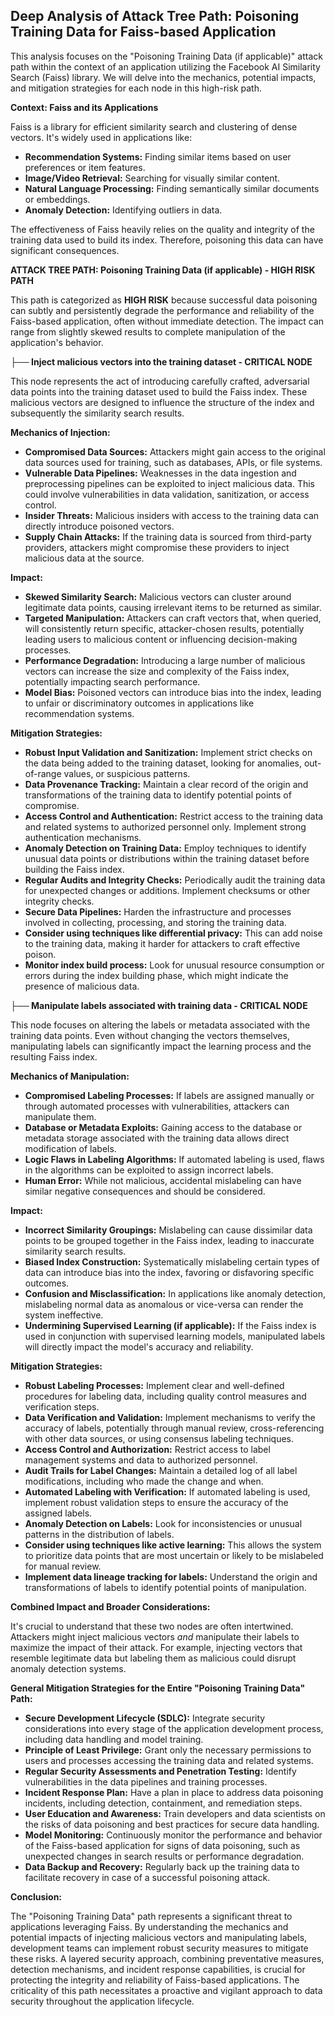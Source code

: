 ## Deep Analysis of Attack Tree Path: Poisoning Training Data for Faiss-based Application

This analysis focuses on the "Poisoning Training Data (if applicable)" attack path within the context of an application utilizing the Facebook AI Similarity Search (Faiss) library. We will delve into the mechanics, potential impacts, and mitigation strategies for each node in this high-risk path.

**Context: Faiss and its Applications**

Faiss is a library for efficient similarity search and clustering of dense vectors. It's widely used in applications like:

* **Recommendation Systems:** Finding similar items based on user preferences or item features.
* **Image/Video Retrieval:** Searching for visually similar content.
* **Natural Language Processing:** Finding semantically similar documents or embeddings.
* **Anomaly Detection:** Identifying outliers in data.

The effectiveness of Faiss heavily relies on the quality and integrity of the training data used to build its index. Therefore, poisoning this data can have significant consequences.

**ATTACK TREE PATH: Poisoning Training Data (if applicable) - HIGH RISK PATH**

This path is categorized as **HIGH RISK** because successful data poisoning can subtly and persistently degrade the performance and reliability of the Faiss-based application, often without immediate detection. The impact can range from slightly skewed results to complete manipulation of the application's behavior.

**├── Inject malicious vectors into the training dataset - CRITICAL NODE**

This node represents the act of introducing carefully crafted, adversarial data points into the training dataset used to build the Faiss index. These malicious vectors are designed to influence the structure of the index and subsequently the similarity search results.

**Mechanics of Injection:**

* **Compromised Data Sources:** Attackers might gain access to the original data sources used for training, such as databases, APIs, or file systems.
* **Vulnerable Data Pipelines:** Weaknesses in the data ingestion and preprocessing pipelines can be exploited to inject malicious data. This could involve vulnerabilities in data validation, sanitization, or access control.
* **Insider Threats:** Malicious insiders with access to the training data can directly introduce poisoned vectors.
* **Supply Chain Attacks:** If the training data is sourced from third-party providers, attackers might compromise these providers to inject malicious data at the source.

**Impact:**

* **Skewed Similarity Search:** Malicious vectors can cluster around legitimate data points, causing irrelevant items to be returned as similar.
* **Targeted Manipulation:** Attackers can craft vectors that, when queried, will consistently return specific, attacker-chosen results, potentially leading users to malicious content or influencing decision-making processes.
* **Performance Degradation:**  Introducing a large number of malicious vectors can increase the size and complexity of the Faiss index, potentially impacting search performance.
* **Model Bias:** Poisoned vectors can introduce bias into the index, leading to unfair or discriminatory outcomes in applications like recommendation systems.

**Mitigation Strategies:**

* **Robust Input Validation and Sanitization:** Implement strict checks on the data being added to the training dataset, looking for anomalies, out-of-range values, or suspicious patterns.
* **Data Provenance Tracking:** Maintain a clear record of the origin and transformations of the training data to identify potential points of compromise.
* **Access Control and Authentication:** Restrict access to the training data and related systems to authorized personnel only. Implement strong authentication mechanisms.
* **Anomaly Detection on Training Data:** Employ techniques to identify unusual data points or distributions within the training dataset before building the Faiss index.
* **Regular Audits and Integrity Checks:** Periodically audit the training data for unexpected changes or additions. Implement checksums or other integrity checks.
* **Secure Data Pipelines:** Harden the infrastructure and processes involved in collecting, processing, and storing the training data.
* **Consider using techniques like differential privacy:** This can add noise to the training data, making it harder for attackers to craft effective poison.
* **Monitor index build process:** Look for unusual resource consumption or errors during the index building phase, which might indicate the presence of malicious data.

**├── Manipulate labels associated with training data - CRITICAL NODE**

This node focuses on altering the labels or metadata associated with the training data points. Even without changing the vectors themselves, manipulating labels can significantly impact the learning process and the resulting Faiss index.

**Mechanics of Manipulation:**

* **Compromised Labeling Processes:** If labels are assigned manually or through automated processes with vulnerabilities, attackers can manipulate them.
* **Database or Metadata Exploits:** Gaining access to the database or metadata storage associated with the training data allows direct modification of labels.
* **Logic Flaws in Labeling Algorithms:** If automated labeling is used, flaws in the algorithms can be exploited to assign incorrect labels.
* **Human Error:** While not malicious, accidental mislabeling can have similar negative consequences and should be considered.

**Impact:**

* **Incorrect Similarity Groupings:**  Mislabeling can cause dissimilar data points to be grouped together in the Faiss index, leading to inaccurate similarity search results.
* **Biased Index Construction:**  Systematically mislabeling certain types of data can introduce bias into the index, favoring or disfavoring specific outcomes.
* **Confusion and Misclassification:**  In applications like anomaly detection, mislabeling normal data as anomalous or vice-versa can render the system ineffective.
* **Undermining Supervised Learning (if applicable):** If the Faiss index is used in conjunction with supervised learning models, manipulated labels will directly impact the model's accuracy and reliability.

**Mitigation Strategies:**

* **Robust Labeling Processes:** Implement clear and well-defined procedures for labeling data, including quality control measures and verification steps.
* **Data Verification and Validation:** Implement mechanisms to verify the accuracy of labels, potentially through manual review, cross-referencing with other data sources, or using consensus labeling techniques.
* **Access Control and Authorization:** Restrict access to label management systems and data to authorized personnel.
* **Audit Trails for Label Changes:** Maintain a detailed log of all label modifications, including who made the change and when.
* **Automated Labeling with Verification:** If automated labeling is used, implement robust validation steps to ensure the accuracy of the assigned labels.
* **Anomaly Detection on Labels:** Look for inconsistencies or unusual patterns in the distribution of labels.
* **Consider using techniques like active learning:** This allows the system to prioritize data points that are most uncertain or likely to be mislabeled for manual review.
* **Implement data lineage tracking for labels:** Understand the origin and transformations of labels to identify potential points of manipulation.

**Combined Impact and Broader Considerations:**

It's crucial to understand that these two nodes are often intertwined. Attackers might inject malicious vectors *and* manipulate their labels to maximize the impact of their attack. For example, injecting vectors that resemble legitimate data but labeling them as malicious could disrupt anomaly detection systems.

**General Mitigation Strategies for the Entire "Poisoning Training Data" Path:**

* **Secure Development Lifecycle (SDLC):** Integrate security considerations into every stage of the application development process, including data handling and model training.
* **Principle of Least Privilege:** Grant only the necessary permissions to users and processes accessing the training data and related systems.
* **Regular Security Assessments and Penetration Testing:** Identify vulnerabilities in the data pipelines and training processes.
* **Incident Response Plan:** Have a plan in place to address data poisoning incidents, including detection, containment, and remediation steps.
* **User Education and Awareness:** Train developers and data scientists on the risks of data poisoning and best practices for secure data handling.
* **Model Monitoring:** Continuously monitor the performance and behavior of the Faiss-based application for signs of data poisoning, such as unexpected changes in search results or performance degradation.
* **Data Backup and Recovery:** Regularly back up the training data to facilitate recovery in case of a successful poisoning attack.

**Conclusion:**

The "Poisoning Training Data" path represents a significant threat to applications leveraging Faiss. By understanding the mechanics and potential impacts of injecting malicious vectors and manipulating labels, development teams can implement robust security measures to mitigate these risks. A layered security approach, combining preventative measures, detection mechanisms, and incident response capabilities, is crucial for protecting the integrity and reliability of Faiss-based applications. The criticality of this path necessitates a proactive and vigilant approach to data security throughout the application lifecycle.

